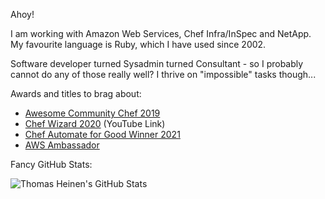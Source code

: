 Ahoy!

I am working with Amazon Web Services, Chef Infra/InSpec and NetApp. My favourite language is Ruby, which I have used since 2002.

Software developer turned Sysadmin turned Consultant - so I probably cannot do any of those really well? I thrive on "impossible" tasks though... 

Awards and titles to brag about:
- [Awesome Community Chef 2019](https://blog.chef.io/2019/06/27/congratulations-to-our-chefconf-london-2019-award-winners/)
- [Chef Wizard 2020](https://www.youtube.com/watch?v=MfCYc6BxKVc) (YouTube Link)
- [Chef Automate for Good Winner 2021](https://devpost.com/software/generic-rest-targets-for-chef-e-g-for-netapp-ontap)
- [AWS Ambassador](https://aws.amazon.com/partners/ambassadors/?cards-body.sort-by=item.additionalFields.ambassadorName&cards-body.sort-order=asc&awsf.apn-ambassadors-location=*all&awsm.page-cards-body=1&cards-body.q=tecracer&cards-body.q_operator=AND)

Fancy GitHub Stats:

![Thomas Heinen's GitHub Stats](https://github-readme-stats.vercel.app/api?username=tecracer-theinen&show_icons=true&theme=slateorange&count_private=true&hide=stars&include_all_commits=true)
